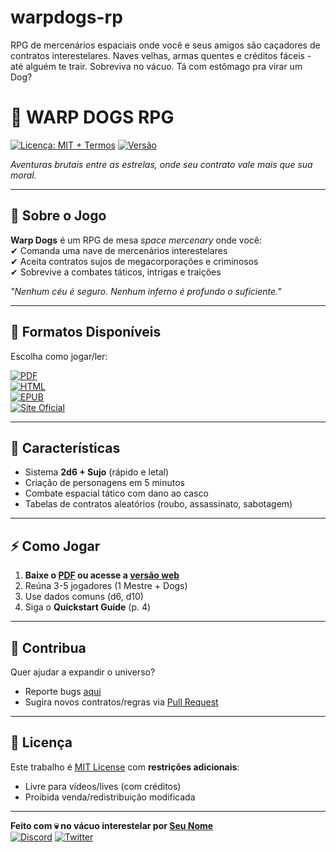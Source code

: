 # warpdogs-rp
RPG de mercenários espaciais onde você e seus amigos são caçadores de contratos interestelares. Naves velhas, armas quentes e créditos fáceis - até alguém te trair. Sobreviva no vácuo. Tá com estômago pra virar um Dog?

# 🌌 WARP DOGS RPG 

[![Licença: MIT + Termos](https://img.shields.io/badge/Licença-MIT%20+%20Termos-blue.svg)](LICENSE.md) 
[![Versão](https://img.shields.io/badge/Versão-1.0.0-red.svg)](https://github.com/seuuser/warp-dogs-rpg/releases)  

*Aventuras brutais entre as estrelas, onde seu contrato vale mais que sua moral.*  

---

## 🚀 Sobre o Jogo  
**Warp Dogs** é um RPG de mesa *space mercenary* onde você:  
✔ Comanda uma nave de mercenários interestelares  
✔ Aceita contratos sujos de megacorporações e criminosos  
✔ Sobrevive a combates táticos, intrigas e traições  

*"Nenhum céu é seguro. Nenhum inferno é profundo o suficiente."*  

---

## 📂 Formatos Disponíveis  
Escolha como jogar/ler:  

[![PDF](https://img.shields.io/badge/📘-PDF%20(Offline)-brightgreen)](https://github.com/seuuser/warp-dogs-rpg/releases/download/v1.0/WarpDogs.pdf)  
[![HTML](https://img.shields.io/badge/🌐-Web%20(Online)-blue)](https://seuuser.github.io/warp-dogs-rpg/)  
[![EPUB](https://img.shields.io/badge/📖-EPUB%20(eBooks)-orange)](https://github.com/seuuser/warp-dogs-rpg/releases/download/v1.0/WarpDogs.epub)  
[![Site Oficial](https://img.shields.io/badge/👾-Website%20Interativo-ff69b4)](https://warpdogs-rpg.com)  

---

## 🎲 Características  
- Sistema **2d6 + Sujo** (rápido e letal)  
- Criação de personagens em 5 minutos  
- Combate espacial tático com dano ao casco  
- Tabelas de contratos aleatórios (roubo, assassinato, sabotagem)  

---

## ⚡ Como Jogar  
1. **Baixe o [PDF](link) ou acesse a [versão web](link)**  
2. Reúna 3-5 jogadores (1 Mestre + Dogs)  
3. Use dados comuns (d6, d10)  
4. Siga o **Quickstart Guide** (p. 4)  

---

## 🤝 Contribua  
Quer ajudar a expandir o universo?  
- Reporte bugs [aqui](https://github.com/seuuser/warp-dogs-rpg/issues)  
- Sugira novos contratos/regras via [Pull Request](https://github.com/seuuser/warp-dogs-rpg/pulls)  

---

## 📜 Licença  
Este trabalho é [MIT License](LICENSE.md) com **restrições adicionais**:  
- Livre para vídeos/lives (com créditos)  
- Proibida venda/redistribuição modificada  

---

**Feito com 💀 no vácuo interestelar por [Seu Nome](https://github.com/seuuser)**  
[![Discord](https://img.shields.io/badge/Discord-Junte--se%20à%20Tripulação-7289DA)](https://discord.gg/seulink) [![Twitter](https://img.shields.io/badge/Twitter-Siga%20os%20Dogs-1DA1F2)](https://twitter.com/warpdogsrpg)